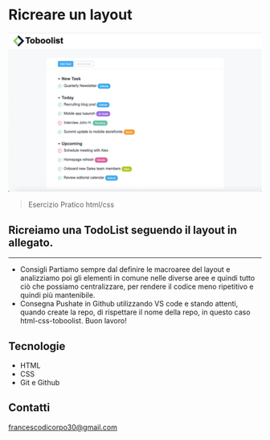 # Ricreare un layout

![preview](./.github/preview.png)

> Esercizio Pratico html/css

## Ricreiamo una TodoList seguendo il layout in allegato.

---

- Consigli
  Partiamo sempre dal definire le macroaree del layout e analizziamo poi gli elementi in comune nelle diverse aree e quindi tutto ciò che possiamo centralizzare, per rendere il codice meno ripetitivo e quindi più mantenibile.
- Consegna
  Pushate in Github utilizzando VS code e stando attenti, quando create la repo, di rispettare il nome della repo, in questo caso html-css-toboolist.
  Buon lavoro!

## Tecnologie

- HTML
- CSS
- Git e Github

## Contatti

francescodicorpo30@gmail.com
